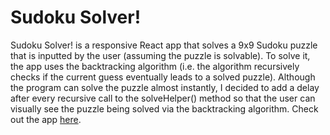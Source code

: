 # Sudoku Solver!
Sudoku Solver! is a responsive React app that solves a 9x9 Sudoku puzzle that is inputted by the user (assuming the puzzle is solvable). To solve it, the app uses the backtracking algorithm (i.e. the algorithm recursively checks if the current guess eventually leads to a solved puzzle). Although the program can solve the puzzle almost instantly, I decided to add a delay after every recursive call to the solveHelper() method so that the user can visually see the puzzle being solved via the backtracking algorithm.
Check out the app [here](https://wyang342.github.io/sudoku-solver/).